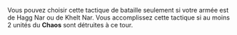 Vous pouvez choisir cette tactique de bataille seulement si votre armée est de Hagg Nar ou de Khelt Nar. Vous accomplissez cette tactique si au moins 2 unités du __Chaos__ sont détruites à ce tour.